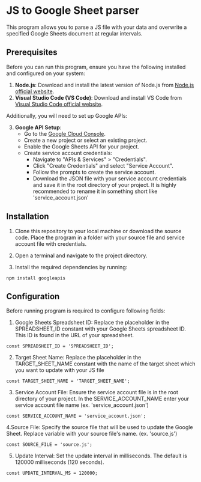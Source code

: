   # JS to Google Sheet parser

This program allows you to parse a JS file with your data and overwrite a specified Google Sheets document at regular intervals.

## Prerequisites

Before you can run this program, ensure you have the following installed and configured on your system:

1. **Node.js**: Download and install the latest version of Node.js from [Node.js official website](https://nodejs.org/).
2. **Visual Studio Code (VS Code)**: Download and install VS Code from [Visual Studio Code official website](https://code.visualstudio.com/).

Additionally, you will need to set up Google APIs:

3. **Google API Setup**:
   - Go to the [Google Cloud Console](https://console.cloud.google.com/).
   - Create a new project or select an existing project.
   - Enable the Google Sheets API for your project.
   - Create service account credentials:
     - Navigate to "APIs & Services" > "Credentials".
     - Click "Create Credentials" and select "Service Account".
     - Follow the prompts to create the service account.
     - Download the JSON file with your service account credentials and save it in the root directory of your project. It is highly recommended to rename it in something short like 'service_account.json'

## Installation

1. Clone this repository to your local machine or download the source code. Place the program in a folder with your source file and service account file with credentials.

2. Open a terminal and navigate to the project directory.

3. Install the required dependencies by running:
   
```console
npm install googleapis
```

## Configuration

Before running program is required to configure following fields:

1. Google Sheets Spreadsheet ID: Replace the placeholder in the SPREADSHEET_ID constant with your Google Sheets spreadsheet ID. This ID is found in the URL of your spreadsheet.
   
```console
const SPREADSHEET_ID = 'SPREADSHEET_ID';
```

2. Target Sheet Name: Replace the placeholder in the TARGET_SHEET_NAME constant with the name of the target sheet which you want to update with your JS file
   
```console
const TARGET_SHEET_NAME = 'TARGET_SHEET_NAME';
```

3. Service Account File: Ensure the service account file is in the root directory of your project. In the SERVICE_ACCOUNT_NAME enter your service account file name (ex. 'service_account.json')
   
```console
const SERVICE_ACCOUNT_NAME = 'service_account.json';
```

4.Source File: Specify the source file that will be used to update the Google Sheet. Replace variable with your source file's name. (ex. 'source.js')

```console
const SOURCE_FILE = 'source.js';
```

5. Update Interval: Set the update interval in milliseconds. The default is 120000 milliseconds (120 seconds).

```console
const UPDATE_INTERVAL_MS = 120000;
```
